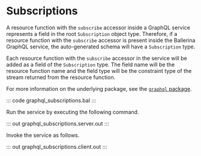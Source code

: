 # Subscriptions

A resource function with the `subscribe` accessor inside a GraphQL service represents a field in the root `Subscription` object type. Therefore, if a resource function with the `subscribe` accessor is present inside the Ballerina GraphQL service, the auto-generated schema will have a `Subscription` type.

Each resource function with the `subscribe` accessor in the service will be added as a field of the `Subscription` type. The field name will be the resource function name and the field type will be the constraint type of the stream returned from the resource function.

For more information on the underlying package, see the [`graphql` package](https://docs.central.ballerina.io/ballerina/graphql/latest/).

::: code graphql_subscriptions.bal :::

Run the service by executing the following command.

::: out graphql_subscriptions.server.out :::

Invoke the service as follows.

::: out graphql_subscriptions.client.out :::